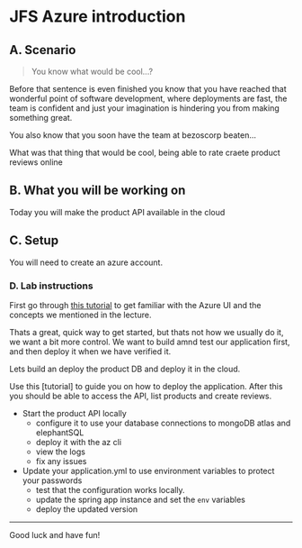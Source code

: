 # JFS Azure introduction


## A. Scenario

> You know what would be cool...?

Before that sentence is even finished you know that you have reached that wonderful point of software development, where deployments are fast, the team is confident and just your imagination is hindering you from making something great.

You also know that you soon have the team at bezoscorp beaten...

What was that thing that would be cool, being able to rate craete product reviews online

## B. What you will be working on

Today you will make the product API available in the cloud


## C. Setup

You will need to create an azure account. 

### D. Lab instructions

First go through [this tutorial](https://learn.microsoft.com/en-us/azure/app-service/quickstart-java?tabs=javase&pivots=platform-linux-development-environment-azure-portal) to get familiar with the Azure UI and the concepts we mentioned in the lecture.

Thats a great, quick way to get started, but thats not how we usually do it, we want a bit more control. We want to build amnd test our application first, and then deploy it when we have verified it.

Lets build an deploy the product DB and deploy it in the cloud.

Use this [tutorial] to guide you on how to deploy the application. After this you should be able to access the API, list products and create reviews.

- Start the product API locally
  - configure it to use your database connections to mongoDB atlas and elephantSQL
  - deploy it with the az cli
  - view the logs
  - fix any issues 
- Update your application.yml to use environment variables to protect your passwords
  - test that the configuration works locally.
  - update the spring app instance and set the `env` variables
  - deploy the updated version


---

Good luck and have fun!
